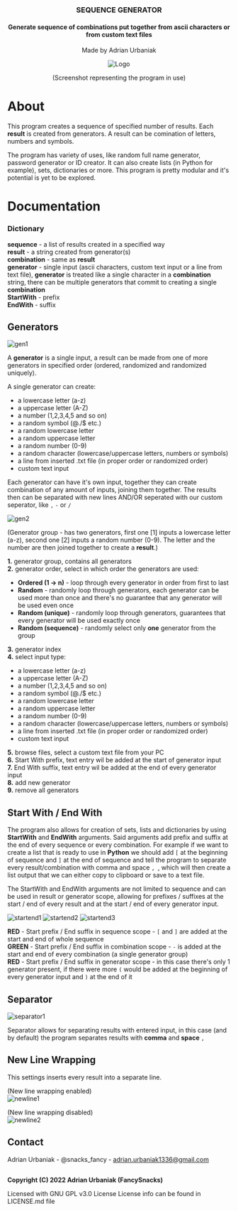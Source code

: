 
<!-- GENERAL INFO -->

<div align="center">
  <h3 align="center">SEQUENCE GENERATOR</h3>
  <h4 align="center">Generate sequence of combinations put together from ascii characters or from custom text files</h4>
  <p align="center">
    Made by Adrian Urbaniak
  </p>
  <img src="https://i.imgur.com/aoGcd6t.jpg" alt="Logo">
  <p>(Screenshot representing the program in use)</p>
</div>

<!-- ABOUT -->

# About

This program creates a sequence of specified number of results. Each **result** is created from generators. A result can be comination of letters, numbers and symbols.

The program has variety of uses, like random full name generator, password generator or ID creator. It can also create lists (in Python for example), sets, dictionaries or more. This program is pretty modular and it's potential is yet to be explored.
  
  

# Documentation

### Dictionary
**sequence** - a list of results created in a specified way  
**result** - a string created from generator(s)  
**combination** - same as **result**  
**generator** - single input (ascii characters, custom text input or a line from text file),  **generator** is treated like a single character in a **combination** string, there can be multiple generators that commit to creating a single **combination**  
**StartWith** - prefix  
**EndWith** - suffix

## Generators

<img src="https://i.imgur.com/FxGbG4F.jpg" alt="gen1">
  
  
A **generator** is a single input, a result can be made from one of more generators in specified order (ordered, randomized and randomized uniquely).

A single generator can create:
* a lowercase letter (a-z)
* a uppercase letter (A-Z)
* a number (1,2,3,4,5 and so on)
* a random symbol (@./$ etc.)
* a random lowercase letter
* a random uppercase letter
* a random number (0-9)
* a random character (lowercase/uppercase letters, numbers or symbols)
* a line from inserted .txt file (in proper order or randomized order)
* custom text input

Each generator can have it's own input, together they can create combination of any amount of inputs, joining them together.
The results then can be separated with new lines AND/OR seperated with our custom seperator, like `,` `-` or `/`

<img src="https://i.imgur.com/FxGbG4F.jpg" alt="gen2">
<p>(Generator group - has two generators, first one [1] inputs a lowercase letter (a-z), second one [2] inputs a random number (0-9). The letter and the number are then joined together to create a <b>result</b>.)</p>
  
**1.** generator group, contains all generators  
**2.** generator order, select in which order the generators are used:  
  * **Ordered (1 -> n)** - loop through every generator in order from first to last  
  * **Random** - randomly loop through generators, each generator can be used more than once and there's no guarantee that any generator will be used even once  
  * **Random (unique)** - randomly loop through generators, guarantees that every generator will be used exactly once  
  * **Random (sequence)** - randomly select only **one** generator from the group  
  
**3.** generator index  
**4.** select input type:  
  * a lowercase letter (a-z)
  * a uppercase letter (A-Z)
  * a number (1,2,3,4,5 and so on)
  * a random symbol (@./$ etc.)
  * a random lowercase letter
  * a random uppercase letter
  * a random number (0-9)
  * a random character (lowercase/uppercase letters, numbers or symbols)
  * a line from inserted .txt file (in proper order or randomized order)
  * custom text input  
  
**5.** browse files, select a custom text file from your PC  
**6.** Start With prefix, text entry wil be added at the start of generator input  
**7.** End With suffix, text entry wil be added at the end of every generator input  
**8.** add new generator  
**9.** remove all generators  
  
  
## Start With / End With

The program also allows for creation of sets, lists and dictionaries by using **StartWith** and **EndWith** arguments.
Said arguments add prefix and suffix at the end of every sequence or every combination. 
For example if we want to create a list that is ready to use in **Python** we should add `[` at the beginning of sequence and `]` at the end of sequence and tell the program to separate every result/combination with comma and space `, `, which will then create a list output that we can either copy to clipboard or save to a text file.

The StartWith and EndWith arguments are not limited to sequence and can be used in result or generator scope, allowing for prefixes / suffixes at the start / end of every result and at the start / end of every generator input.

<img src="https://i.imgur.com/30EDGvQ.jpg" alt="startend1">
<img src="https://i.imgur.com/Vke6McG.jpg" alt="startend2">
<img src="https://i.imgur.com/daSn6S5.jpg" alt="startend3">

**RED** - Start prefix / End suffix in sequence scope - `[` and `]` are added at the start and end of whole sequence  
**GREEN** - Start prefix / End suffix in combination scope - `-` is added at the start and end of every combination (a single generator group)  
**RED** - Start prefix / End suffix in generator scope - in this case there's only 1 generator present, if there were more `(` would be added at the beginning of every generator input and `)` at the end of it  
  
  
## Separator  
  
<img src="https://i.imgur.com/28iAOyy.jpg" alt="separator1">
  
Separator allows for separating results with entered input, in this case (and by default) the program separates results with **comma** and **space** `, `  
  
  
## New Line Wrapping  
  
This settings inserts every result into a separate line.
  
(New line wrapping enabled)  
<img src="https://i.imgur.com/3xIOceE.jpg" alt="newline1">  
  
(New line wrapping disabled)  
<img src="https://i.imgur.com/pbujDMd.jpg" alt="newline2">




## Contact
Adrian Urbaniak - @snacks_fancy - adrian.urbaniak1336@gmail.com

##
**Copyright (C) 2022 Adrian Urbaniak (FancySnacks)**
  
Licensed with GNU GPL v3.0 License
License info can be found in LICENSE.md file
